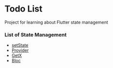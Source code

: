 # Todo List

Project for learning about Flutter state management

### List of State Management

- [setState](./set_state)
- [Provider](./provider)
- [GetX](./get_x)
- [Bloc](./bloc)
